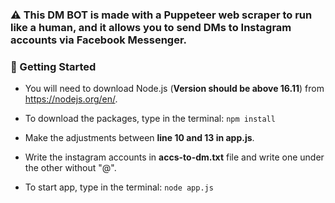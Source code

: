 ### ⚠️ This DM BOT is made with a Puppeteer web scraper to run like a human, and it allows you to send DMs to Instagram accounts via Facebook Messenger.

### 🔧 Getting Started

- You will need to download Node.js (**Version should be above 16.11**) from https://nodejs.org/en/.

- To download the packages, type in the terminal: `npm install `

- Make the adjustments between **line 10 and 13 in app.js**.

- Write the instagram accounts in **accs-to-dm.txt** file and write one under the other without "@".

- To start app, type in the terminal: `node app.js `

